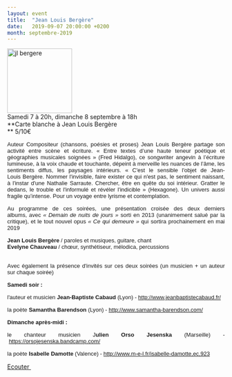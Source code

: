 ```yaml
---
layout: event
title:  "Jean Louis Bergère"
date:   2019-09-07 20:00:00 +0200
month: septembre-2019
---
```

<span style="font-weight:400;"><img class=" size-thumbnail wp-image-6637 alignleft" src="http://localhost/wpagendarts/wp-content/uploads/2019/06/jl-bergere.jpg?w=150" alt="jl bergere" width="150" height="150" srcset="http://localhost/wpagendarts/wp-content/uploads/2019/06/jl-bergere.jpg 718w, http://localhost/wpagendarts/wp-content/uploads/2019/06/jl-bergere-300x300.jpg 300w, http://localhost/wpagendarts/wp-content/uploads/2019/06/jl-bergere-150x150.jpg 150w" sizes="(max-width: 150px) 100vw, 150px" /><br /> </span><span style="font-weight:400;">Samedi 7 à 20h, dimanche 8 septembre à 18h<br /> </span>**Carte blanche à Jean Louis Bergère  
** <span style="font-weight:400;">5/10€</span>

<p align="justify">
  <span style="font-family:Arial;font-size:small;">Auteur Compositeur (chansons, poésies et proses) <span class="il">Jean</span> <span class="il">Louis</span> <span class="il">Bergère</span> partage son activité entre scène et écriture. « Entre textes d’une haute teneur poétique et géographies musicales soignées » (Fred Hidalgo), ce songwriter angevin à l’écriture lumineuse, à la voix chaude et touchante, dépeint à merveille les nuances de l’âme, les sentiments diffus, les paysages intérieurs. « C'est le sensible l'objet de <span class="il">Jean</span>-<span class="il">Louis</span> <span class="il">Bergère</span>. Nommer l'invisible, faire exister ce qui n'est pas, le sentiment naissant, à l'instar d'une Nathalie Sarraute. Chercher, être en quête du soi intérieur. Gratter le dedans, le trouble et l'informulé et révéler l'indicible » (Hexagone). Un univers aussi fragile qu’intense. Pour un voyage entre lyrisme et contemplation. </span>
</p>

<p class="m_9075865740706854525txt1" align="justify">
  <span class="m_9075865740706854525text_exposed_show"><span style="font-family:Arial;font-size:small;">Au programme de ces soirées, une présentation croisée des deux derniers albums, avec <em>« Demain de nuits de jours »</em> sorti en 2013 (unanimement salué par la critique), et le tout nouvel opus <em>« Ce qui demeure » </em>qui sortira prochainement en mai 2019</span></span>
</p>

<div class="m_9075865740706854525txt1" dir="ltr" align="justify">
  <span class="m_9075865740706854525text_exposed_show"><span style="font-family:Arial;"><span style="font-size:small;"><strong><span class="il">Jean</span> <span class="il">Louis</span> <span class="il">Bergère</span></strong> / paroles et musiques, guitare, chant</span></span></span>
</div>

<div dir="ltr" align="justify">
  <span class="m_9075865740706854525text_exposed_show"><span style="font-family:Arial;"><span style="font-size:small;"><strong>Evelyne Chauveau</strong> / chœur, synthétiseur, mélodica, percussions</span></span></span>
</div>

<div dir="ltr" align="justify">
</div>

<div dir="ltr" align="justify">
  <span class="m_9075865740706854525text_exposed_show"><span style="font-family:Arial;"><span style="font-size:small;">  </span></span></span>
</div>

<p class="m_9075865740706854525txt1" align="justify">
  <span class="m_9075865740706854525text_exposed_show"><span style="font-family:Arial;font-size:small;">Avec également la présence d'invités sur ces deux soirées (un musicien + un auteur sur chaque soirée)</span></span>
</p>

<p class="m_9075865740706854525txt1" align="justify">
  <strong><span class="m_9075865740706854525text_exposed_show"><span style="font-family:Arial;font-size:small;">Samedi soir :</span></span></strong>
</p>

<p class="m_9075865740706854525txt1" align="justify">
  <span class="m_9075865740706854525text_exposed_show"><span style="font-family:Arial;font-size:small;">l'auteur et musicien <strong><span class="il">Jean</span>-Baptiste Cabaud </strong>(Lyon)<strong> </strong>- <a title="http://www.jeanbaptistecabaud.fr/ CTRL + Cliquez ici pour suivre le lien" href="http://www.jeanbaptistecabaud.fr/" target="_blank" rel="noopener noreferrer">http://www.jeanbaptistecabaud.fr/</a> </span></span>
</p>

<p class="m_9075865740706854525txt1" align="justify">
  <span class="m_9075865740706854525text_exposed_show"><span style="font-family:Arial;font-size:small;">la poète <strong>Samantha Barendson</strong> (Lyon) - <a title="http://www.samantha-barendson.com/ CTRL + Cliquez ici pour suivre le lien" href="http://www.samantha-barendson.com/" target="_blank" rel="noopener noreferrer">http://www.samantha-barendson.com/</a></span></span>
</p>

<p class="m_9075865740706854525txt1" dir="ltr" align="justify">
  <strong><span style="font-family:Arial;"><span style="font-size:small;"><span class="m_9075865740706854525text_exposed_show"><span style="font-family:Arial;font-size:small;">Dimanche après-midi :</span></span></span></span></strong>
</p>

<p class="m_9075865740706854525txt1" dir="ltr" align="justify">
  <span style="font-family:Arial;"><span style="font-size:small;"><span class="m_9075865740706854525text_exposed_show"><span style="font-family:Arial;font-size:small;">le chanteur musicien J<strong>ulien Orso Jesenska </strong>(Marseille) - <a title="https://orsojesenska.bandcamp.com/ CTRL + Cliquez ici pour suivre le lien" href="https://orsojesenska.bandcamp.com/" target="_blank" rel="noopener noreferrer">https://orsojesenska.bandcamp.com/</a> </span></span></span></span>
</p>

<p class="m_9075865740706854525txt1" dir="ltr" align="justify">
  <span style="font-family:Arial;"><span style="font-size:small;"><span class="m_9075865740706854525text_exposed_show">la poète <strong>Isabelle Damotte</strong> (Valence) - <a title="http://www.m-e-l.fr/isabelle-damotte,ec,923 CTRL + Cliquez ici pour suivre le lien" href="http://www.m-e-l.fr/isabelle-damotte,ec,923" target="_blank" rel="noopener noreferrer">http://www.m-e-l.fr/isabelle-damotte,ec,923</a></span></span></span>
</p>

<div dir="ltr" align="justify">
</div>

[Ecouter ](https://jeanlouisbergere.bandcamp.com/music)